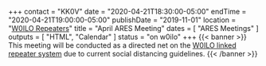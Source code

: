 +++
contact = "KK0V"
date = "2020-04-21T18:30:00-05:00"
endTime = "2020-04-21T19:00:00-05:00"
publishDate = "2019-11-01"
location = "[W0ILO Repeaters](/radios/)"
title = "April ARES Meeting"
dates = [ "ARES Meetings" ]
outputs = [ "HTML", "Calendar" ]
status = "on w0ilo"
+++
{{< banner >}}
This meeting will be conducted as a directed net on the
[W0ILO linked repeater system](/radios/) due to current
social distancing guidelines.
{{< /banner >}}
